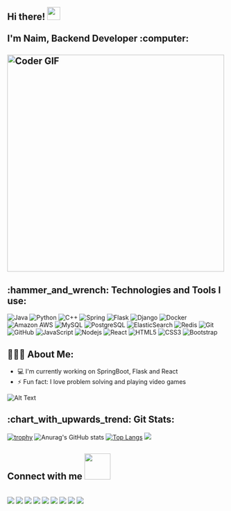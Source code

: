 
<h2 align="left">
 <abc>
  <br>Hi there! <img src="https://user-images.githubusercontent.com/42378118/110234147-e3259600-7f4e-11eb-95be-0c4047144dea.gif" width="30"><br>
  <br> I'm Naim, Backend Developer :computer:<br>
  <br>
    <img src="https://media.giphy.com/media/qgQUggAC3Pfv687qPC/giphy.gif" alt="Coder GIF" width="500">
 </abc>
</h2> 
<h2 align="left">:hammer_and_wrench: Technologies and Tools I use:</h2>

![Java](https://img.shields.io/badge/-java-E34A86?style=flat-square&logo=java)
![Python](https://img.shields.io/badge/-Python-black?style=flat-square&logo=Python)
![C++](https://img.shields.io/badge/-C++-00599C?style=flat-square&logo=c)
![Spring](https://img.shields.io/badge/Spring-6DB33F?style=flat-square&logo=spring&logoColor=white)
![Flask](https://img.shields.io/badge/Flask-000000?style=flat-square&logo=flask)
![Django](https://img.shields.io/badge/Django-092E20?style=flat-square&logo=django)
![Docker](https://img.shields.io/badge/-Docker-black?style=flat-square&logo=docker)
![Amazon AWS](https://img.shields.io/badge/Amazon%20AWS-232F3E?style=flat-square&logo=amazon-aws)
![MySQL](https://img.shields.io/badge/-MySQL-black?style=flat-square&logo=mysql)
![PostgreSQL](https://img.shields.io/badge/-PostgreSQL-336791?style=flat-square&logo=postgresql)
![ElasticSearch](https://img.shields.io/badge/-ElasticSearch-005571?style=flat-square&logo=elasticsearch)
![Redis](https://img.shields.io/badge/-Redis-black?style=flat-square&logo=Redis)
![Git](https://img.shields.io/badge/-Git-black?style=flat-square&logo=git)
![GitHub](https://img.shields.io/badge/-GitHub-181717?style=flat-square&logo=github)
![JavaScript](https://img.shields.io/badge/-JavaScript-black?style=flat-square&logo=javascript)
![Nodejs](https://img.shields.io/badge/-Nodejs-black?style=flat-square&logo=Node.js)
![React](https://img.shields.io/badge/-React-black?style=flat-square&logo=react)
![HTML5](https://img.shields.io/badge/-HTML5-E34F26?style=flat-square&logo=html5&logoColor=white)
![CSS3](https://img.shields.io/badge/-CSS3-1572B6?style=flat-square&logo=css3)
![Bootstrap](https://img.shields.io/badge/-Bootstrap-563D7C?style=flat-square&logo=bootstrap)



<h2 align="left">👨🏻‍💻 About Me:</h2>

- :computer: I'm currently working on SpringBoot, Flask and React
- :zap: Fun fact: I love problem solving and playing video games<br>

![Alt Text](https://media.giphy.com/media/JKHVVuIwtt3Xhb3SjV/giphy.gif)


<h2 align="left">:chart_with_upwards_trend: Git Stats:</h2>

[![trophy](https://github-profile-trophy.vercel.app/?username=Rabiul-Hasan-work&theme=radical)](https://github.com/ryo-ma/github-profile-trophy)
![Anurag's GitHub stats](https://github-readme-stats.vercel.app/api?username=Rabiul-Hasan-work&show_icons=true&theme=radical)
[![Top Langs](https://github-readme-stats.vercel.app/api/top-langs/?username=Rabiul-Hasan-work&layout=compact&theme=radical)](https://github.com/anuraghazra/github-readme-stats)
  <a href="https://github.com/antonkomarev/github-profile-views-counter">
    <img src="https://komarev.com/ghpvc/?username=Rabiul-Hasan-work&style=for-the-badge">
  </a>

## Connect with me <img src="https://media.giphy.com/media/LnQjpWaON8nhr21vNW/giphy.gif" width="60">
<br>
<a href=""><img src="https://img.shields.io/badge/Twitter-1DA1F2?style=for-the-badge&logo=twitter&logoColor=white"></a>
<a href=""><img src="https://img.shields.io/badge/LinkedIn-0077B5?style=for-the-badge&logo=linkedin&logoColor=white"></a>
<a href=""><img src="	https://img.shields.io/badge/Reddit-FF4500?style=for-the-badge&logo=reddit&logoColor=white"></a>
<a href=""><img src="https://img.shields.io/badge/Gmail-D14836?style=for-the-badge&logo=gmail&logoColor=white"></a>
<a href=""><img src="https://img.shields.io/badge/Steam-000000?style=for-the-badge&logo=steam&logoColor=white"></a>
<a href=""><img src="https://img.shields.io/badge/Spotify-1ED760?&style=for-the-badge&logo=spotify&logoColor=white"></a>
<a href=""><img src="https://img.shields.io/badge/Facebook-1877F2?style=for-the-badge&logo=facebook&logoColor=white"></a>
<a href=""><img src="https://img.shields.io/badge/Discord-7289DA?style=for-the-badge&logo=discord&logoColor=white"></a>
<a href=""><img src="https://img.shields.io/badge/WhatsApp-25D366?style=for-the-badge&logo=whatsapp&logoColor=white"></a>


<br><br>



